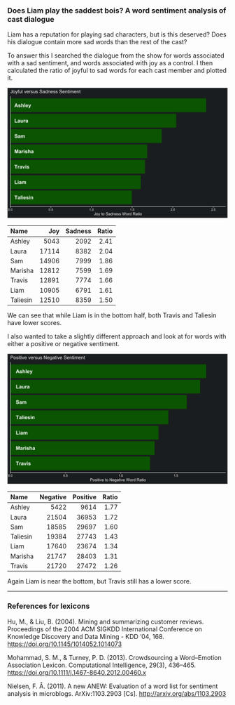 
### Does Liam play the saddest bois? A word sentiment analysis of cast dialogue

Liam has a reputation for playing sad characters, but is this deserved?
Does his dialogue contain more sad words than the rest of the cast?

To answer this I searched the dialogue from the show for words
associated with a sad sentiment, and words associated with joy as a
control. I then calculated the ratio of joyful to sad words for each
cast member and plotted it.

![joyful vs sad](../plots/joySadPlot.png)

| Name     |   Joy | Sadness | Ratio |
| :------- | ----: | ------: | ----: |
| Ashley   |  5043 |    2092 |  2.41 |
| Laura    | 17114 |    8382 |  2.04 |
| Sam      | 14906 |    7999 |  1.86 |
| Marisha  | 12812 |    7599 |  1.69 |
| Travis   | 12891 |    7774 |  1.66 |
| Liam     | 10905 |    6791 |  1.61 |
| Taliesin | 12510 |    8359 |  1.50 |

We can see that while Liam is in the bottom half, both Travis and
Taliesin have lower scores.

I also wanted to take a slightly different approach and look at for
words with either a positive or negative sentiment.

![positive vs negative](../plots/positiveNegativePlot.png)

| Name     | Negative | Positive | Ratio |
| :------- | -------: | -------: | ----: |
| Ashley   |     5422 |     9614 |  1.77 |
| Laura    |    21504 |    36953 |  1.72 |
| Sam      |    18585 |    29697 |  1.60 |
| Taliesin |    19384 |    27743 |  1.43 |
| Liam     |    17640 |    23674 |  1.34 |
| Marisha  |    21747 |    28403 |  1.31 |
| Travis   |    21720 |    27472 |  1.26 |

Again Liam is near the bottom, but Travis still has a lower score.

-----

### References for lexicons

Hu, M., & Liu, B. (2004). Mining and summarizing customer reviews.
Proceedings of the 2004 ACM SIGKDD International Conference on Knowledge
Discovery and Data Mining - KDD ’04, 168.
<https://doi.org/10.1145/1014052.1014073>

Mohammad, S. M., & Turney, P. D. (2013). Crowdsourcing a Word–Emotion
Association Lexicon. Computational Intelligence, 29(3), 436–465.
<https://doi.org/10.1111/j.1467-8640.2012.00460.x>

Nielsen, F. Å. (2011). A new ANEW: Evaluation of a word list for
sentiment analysis in microblogs. ArXiv:1103.2903 \[Cs\].
<http://arxiv.org/abs/1103.2903>
